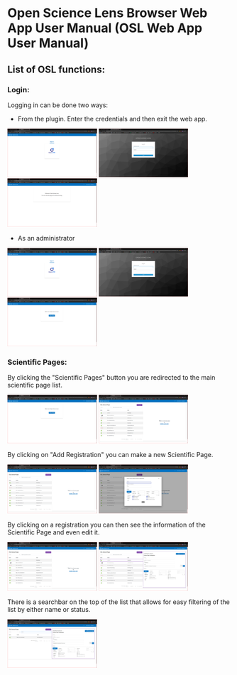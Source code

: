 # Open Science Lens Browser Web App User Manual (OSL Web App User Manual)

## List of OSL functions:

### Login:

Logging in can be done two ways:

* From the plugin. Enter the credentials and then exit the web app.

<img src="./images-webapp/login.PNG" width="40%" height="50%">
<img src="./images-webapp/credentials.PNG" width="40%" height="50%">
<img src="./images-webapp/logged-in-plugin.PNG" width="40%" height="50%">

* As an administrator 

<img src="./images-webapp/login.PNG" width="40%" height="50%">
<img src="./images-webapp/credentials.PNG" width="40%" height="50%">
<img src="./images-webapp/original.PNG" width="40%" height="50%">

### Scientific Pages:

By clicking the "Scientific Pages" button you are redirected to the main scientific page list.

<img src="./images-webapp/original.PNG" width="40%" height="50%">
<img src="./images-webapp/scientific-pages.PNG" width="40%" height="50%">

By clicking on "Add Registration" you can make a new Scientific Page.

<img src="./images-webapp/scientific-pages.PNG" width="40%" height="50%">
<img src="./images-webapp/scientific-page-new.PNG" width="40%" height="50%">

By clicking on a registration you can then see the information of the Scientific Page and even edit it.

<img src="./images-webapp/scientific-pages.PNG" width="40%" height="50%">
<img src="./images-webapp/scientific-page-single.PNG" width="40%" height="50%">

There is a searchbar on the top of the list that allows for easy filtering of the list by either name or status.

<img src="./images-webapp/scientific-page-filter.PNG" width="40%" height="50%">
